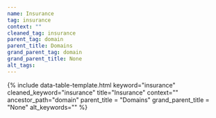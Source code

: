 ```yaml
---
name: Insurance
tag: insurance
context: ""
cleaned_tag: insurance
parent_tag: domain
parent_title: Domains
grand_parent_tag: domain
grand_parent_title: None
alt_tags: 
---
```


{% include data-table-template.html 
  keyword="insurance" 
  cleaned_keyword="insurance" 
  title="Insurance"
  context=""
  ancestor_path="domain" 
  parent_title = "Domains"
  grand_parent_title = "None"
  alt_keywords=""
%}

